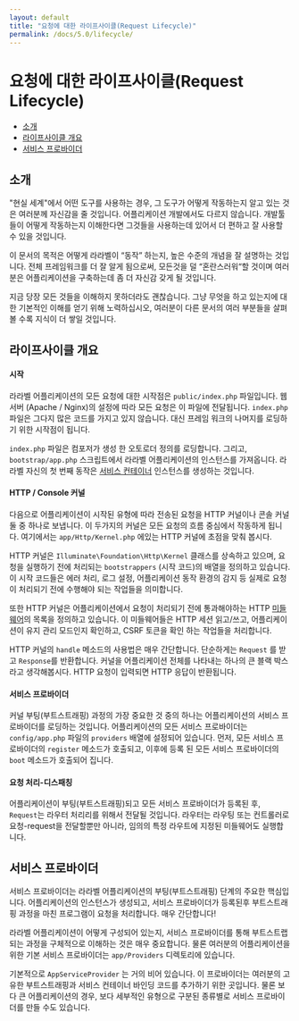 ```yaml
---
layout: default
title: "요청에 대한 라이프사이클(Request Lifecycle)"
permalink: /docs/5.0/lifecycle/
---
```


# 요청에 대한 라이프사이클(Request Lifecycle)

- [소개](#introduction)
- [라이프사이클 개요](#lifecycle-overview)
- [서비스 프로바이더](#focus-on-service-providers)

<a name="introduction"></a>
## 소개

"현실 세계"에서 어떤 도구를 사용하는 경우, 그 도구가 어떻게 작동하는지 알고 있는 것은 여러분께 자신감을 줄 것입니다. 어플리케이션 개발에서도 다르지 않습니다. 개발툴들이 어떻게 작동하는지 이해한다면 그것들을 사용하는데 있어서 더 편하고 잘 사용할 수 있을 것입니다. 

이 문서의 목적은 어떻게 라라벨이 “동작” 하는지, 높은 수준의 개념을 잘 설명하는 것입니다. 전체 프레임워크를 더 잘 알게 됨으로써, 모든것을 덜 “혼란스러워“할 것이며 여러분은 어플리케이션을 구축하는데 좀 더 자신감 갖게 될 것입니다.

지금 당장 모든 것들을 이해하지 못하더라도 괜찮습니다. 그냥 무엇을 하고 있는지에 대한 기본적인 이해를 얻기 위해 노력하십시오, 여러분이  다른 문서의 여러 부분들을 살펴 볼 수록 지식이 더 쌓일 것입니다. 

<a name="lifecycle-overview"></a>
## 라이프사이클 개요

#### 시작

라라벨 어플리케이션의 모든 요청에 대한 시작점은 `public/index.php` 파일입니다. 웹서버 (Apache / Nginx)의 설정에 따라 모든 요청은 이 파일에 전달됩니다. `index.php` 파일은 그다지 많은 코드를 가지고 있지 않습니다. 대신 프레임 워크의 나머지를 로딩하기 위한 시작점이 됩니다. 

`index.php` 파일은 컴포저가 생성 한 오토로더 정의를 로딩합니다. 그리고, `bootstrap/app.php` 스크립트에서 라라벨 어플리케이션의 인스턴스를 가져옵니다. 라라벨 자신의 첫 번째 동작은 [서비스 컨테이너](/laravel-korean-docs/docs/5.0/container) 인스턴스를 생성하는 것입니다.

#### HTTP / Console 커널

다음으로 어플리케이션이 시작된 유형에 따라 전송된 요청을 HTTP 커널이나 콘솔 커널 둘 중 하나로 보냅니다. 이 두가지의 커널은 모든 요청의 흐름 중심에서 작동하게 됩니다. 여기에서는 `app/Http/Kernel.php` 에있는 HTTP 커널에 초점을 맞춰 봅시다.

HTTP 커널은 `Illuminate\Foundation\Http\Kernel` 클래스를 상속하고 있으며, 요청을 실행하기 전에 처리되는 `bootstrappers` (시작 코드)의 배열을 정의하고 있습니다. 이 시작 코드들은 에러 처리, 로그 설정, 어플리케이션 동작 환경의 감지 등 실제로 요청이 처리되기 전에 수행해야 되는 작업들을 의미합니다.

또한 HTTP 커널은 어플리케이션에서 요청이 처리되기 전에 통과해야하는 HTTP [미들웨어](/laravel-korean-docs/docs/5.0/middleware)의 목록을 정의하고 있습니다. 이 미들웨어들은 HTTP 세션 읽고/쓰고, 어플리케이션이 유지 관리 모드인지 확인하고, CSRF 토큰을 확인 하는 작업들을 처리합니다. 

HTTP 커널의 `handle` 메소드의 사용법은 매우 간단합니다. 단순하게는 `Request` 를 받고 `Response`를 반환합니다. 커널을 어플리케이션 전체를 나타내는 하나의 큰 블랙 박스라고 생각해봅시다. HTTP 요청이 입력되면 HTTP 응답이 반환됩니다.

#### 서비스 프로바이더

커널 부팅(부트스트래핑) 과정의 가장 중요한 것 중의 하나는 어플리케이션의 서비스 프로바이더를 로딩하는 것입니다. 어플리케이션의 모든 서비스 프로바이더는 `config/app.php` 파일의 `providers` 배열에 설정되어 있습니다. 먼저, 모든 서비스 프로바이더의 `register` 메소드가 호출되고, 이후에 등록 된 모든 서비스 프로바이더의 `boot` 메소드가 호출되어 집니다. 

#### 요청 처리-디스패칭

어플리케이션이 부팅(부트스트래핑)되고 모든 서비스 프로바이더가 등록된 후, `Request`는 라우터 처리리를 위해서 전달될 것입니다. 라우터는 라우팅 또는 컨트롤러로 요청-request을 전달할뿐만 아니라, 임의의 특정 라우트에 지정된 미들웨어도 실행합니다.

<a name="focus-on-service-providers"></a>
## 서비스 프로바이더

서비스 프로바이더는 라라벨 어플리케이션의 부팅(부트스트래핑) 단계의 주요한 핵심입니다. 어플리케이션의 인스턴스가 생성되고, 서비스 프로바이더가 등록된후 부트스트래핑 과정을 마친 프로그램이 요청을 처리합니다. 매우 간단합니다!

라라벨 어플리케이션이 어떻게 구성되어 있는지, 서비스 프로바이더를 통해 부트스트랩되는 과정을 구체적으로 이해하는 것은 매우 중요합니다. 물론 여러분의 어플리케이션을 위한 기본 서비스 프로바이더는 `app/Providers` 디렉토리에 있습니다.

기본적으로 `AppServiceProvider` 는 거의 비어 있습니다. 이 프로바이더는 여러분의 고유한 부트스트래핑과 서비스 컨테이너 바인딩 코드를 추가하기 위한 곳입니다. 물론 보다 큰 어플리케이션의 경우, 보다 세부적인 유형으로 구분된 종류별로 서비스 프로바이더를 만들 수도 있습니다. 
